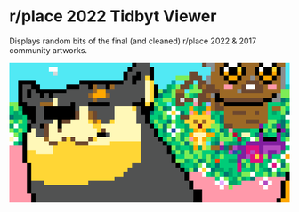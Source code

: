 # r/place 2022 Tidbyt Viewer

Displays random bits of the final (and cleaned) r/place 2022 & 2017 community artworks.

![r/place](r_place_2022-doge.png)
